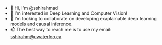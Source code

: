 - 👋 Hi, I’m @sshirahmad
- 👀 I’m interested in Deep Learning and Computer Vision!
- 💞️ I’m looking to collaborate on developing exaplainable deep learning models and causal inference. 
- 📫 The best way to reach me is to use my email: sshirahm@uwaterloo.ca. 

<!---
sshirahmad/sshirahmad is a ✨ special ✨ repository because its `README.md` (this file) appears on your GitHub profile.
You can click the Preview link to take a look at your changes.
--->
